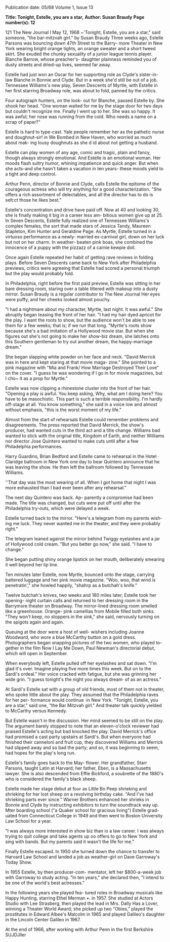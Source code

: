 Publication date: 05/68
Volume 1, Issue 13

**Title: Tonight, Estelle, you are a star,**
**Author: Susan Braudy**
**Page number(s): 12**

121 The New Journal I May 12, 1968 
~'Tonight, Estelle, you are a 
star," said someone, "the 
bar-mitzvah girl." 
by Susan Braudy 
Three weeks ago, Estelle Parsons was 
bouncing down 47th Street to the Barry-
more Theater in New York wearing bright 
orange tights, an orange sweater and a 
short tweed skirt. She exuded the chunky 
sexuality of a junior league tennis player. 
Blanche Barrow, whose preacher's-
daughter plainness reminded you of dusty 
streets and dried-up lives, seemed far 
away. 

Estelle had just won an Oscar for her 
supporting role as Clyde's sister-in-law 
Blanche in Bonnie and Clyde. But in a 
week she'd still be out of a job. Tennessee 
Williams's new play, Seven Descents of 
Myrtle, with Estelle in her first starring 
Broadway role, was about to fold, panned 
by the critics. 

Four autograph hunters, on the look-
out for Blanche, passed Estelle by. She 
shook her head. "One woman waited for 
me by the stage door for two days but 
couldn't recognize me. Finally I went up 
to her. She was so happy. It was awful; her 
nose was running from the cold. Who 
needs a name on a scrap of paper?" 

Estelle is hard to type-cast. Yale people 
remember her as the pathetic nurse and 
doughnut-sir! in We Bombed in New 
Haven, who worried as much about mak-
ing lousy doughnuts as she d id about not 
getting a husband. 

Estelle can play women of any age, 
comic and tragic, plain and fancy, though 
always strongly emotional. And Estelle is 
an emotional woman. Her moods flash 
sultry humor, whining impatience and 
quick anger. But when she acts-and she 
hasn't taken a vacation in ten years-
these moods yield to a tight and deep 
control. 

Arthur Penn, director of Bonnie and 
Clyde, calls Estelle the epitome of the 
courageous actress who will try anything 
for a good characterization. "She offers a 
rich assortment of delectables, and all the 
director has to do is selt:ct those he likes 
best." 

Estelle's concentration and drive have 
paid off. Now at 40 and looking 30, she is 
finally making it big in a career less am-
bitious women give up at 25. In Seven 
Descents, Estelle fully realized one of 
Tennessee Williams's complex females, 
the sort that made stars of Jessica Tandy, 
Maureen Stapleton, Kim Hunter and 
Geraldine Page. As Myrtle, Estelle turned 
in a virtuoso performance as a newly-
married ex-carnival girl, down on her 
luck but not on her charm. In weather-
beaten pink boas, she combined the 
innocence of a puppy with the pizzazz of 
a carnie kewpie doll. 

Once again Estelle repeated her habit 
of getting rave reviews in folding plays. 
Before Seven Descents came back to New 
York after Philadelphia previews, critics 
were agreeing that Estelle had scored a 
personal triumph but the play would 
probably fold. 

In Philadelphia, right before the first 
paid preview, Estelle was sitting in her 
bare dressing room, staring over a table 
littered with makeup into a dusty mirror. 
Susan Braudy is a regular contributor to 
The New Journal 
Her eyes were puffy, and her cheeks 
looked almost pouchy. 

"I had a nightmare about my character, 
Myrtle, last night. It was awful." She 
abruptly began teasing the front of her 
hair. "I had my hair dyed apricot for the 
play. I want the roots to show, but the 
audience won't be able to see them for a 
few weeks; that is; if we run that long. 
"Myrtle's roots show because she's a 
bad imitation of a Hollywood movie star. 
But when she figures out she's not going to 
make her show-biz dream, she latches onto 
this Southern gentleman to try out another 
dream, the happy-marriage dream." 

She began slapping white powder on her 
face and neck. "David Merrick was in 
here and kept staring at that movie maga-
zine." She pointed to a pink magazine with 
"Mia and Frank/ How Marriage 
Destroyed Their Love" on the cover. "I 
guess he was wondering if I go in for 
movie magazines, but I cho~ it as a prop 
for Myrtle." 

Estelle was now clipping a rhinestone 
cluster into the front of her hair. "Opening 
a play is awful. You keep asking, Why, 
what am I doing here? You have to be 
masochistic. This part is such a terrible 
responsibility. I'm hardly off-stage at all. 
You know something," she said in a voice 
low and almost without emphasis, "this 
is the worst moment of my life." 

Almost from the start of rehearsals 
Estelle could remember problems and 
disagreements. The press reported that 
David Merrick, the show's producer, had 
wanted cuts in the third act and a title 
change. Williams bad wanted to stick with 
the original title, Kingdom of Earth, and 
neither Williams nor director Jose 
Quintero wanted to make cuts until after 
a few Philadelphia performances. 

Harry Guardino, Brian Bedford and 
Estelle came to rehearsal in the Hotel 
· Claridge ballroom in New York one day 
to bear Quintero announce that he was 
leaving the show. He then left the ballroom 
followed by Tennessee Williams. 

''That day was the most wearing of all. 
When I got home that night I was more 
exhausted than I bad ever been after any 
rehearsal." 

The next day Quintero was back. Ap-
parently a compromise had been made. 
The title was changed, but cuts were put off 
until after the Philadelphia try-outs, which 
were delayed a week. 

Estelle turned back to the mirror. 
"Here's a telegram from my parents wish-
ing me luck. They never wanted me in the 
theater, and they were probably right." 

The telegram leaned against the mirror 
behind Twiggy eyelashes and a jar of 
Hollywood cold cream. "But you better 
go now," she said. "I have to change." 

She began putting shiny orange lipstick on 
her mouth, deliberately smearing it well 
beyond her lip line. 

Ten minutes later Estelle, now Myrtle, 
bounced onto the stage, carrying battered 
luggage and her pink movie magazine. 
"Woo, woo, that wind is penetratin'," she 
howled happily, "shahrp as a butchah's 
knife." 

Twelve butchah's knives, two weeks and 
180 miles later, Estelle took her opening-
night curtain calls and returned to her 
dressing room in the Barrymore theater on 
Broadway. The mirror-lined dressing 
room smelled like a greenhouse. Orange-
pink camellias from Mobile filled both 
sinks. "They won't keep, no stoppers in 
the sink," she said, nervously turning on 
the spigots again and again. 

Queuing at the door were a host of well-
wishers including Joanne Woodward, who 
wore a blue McCarthy button on a gold 
dress. Photographers began snapping 
pictures of the two women, who played to-
gether in the film Now I Lay Me Down, 
Paul Newman's directorial debut, which 
will open in September. 

When everybody left, Estelle pulled off 
her eyelashes and sat down. "I'm glad it's 
over. Imagine playing five more times this 
week. But on to the Sardi's ordeal." Her 
voice cracked with fatigue, but she was 
grinning her wide grin. "I guess tonight's 
the night you always dream· of as an 
actress." 

At Sardi's Estelle sat with a group of old 
friends, most of them not in theater, who 
spoke little about the play. They assumed 
that the Philadelphia raves for her per-
formance would continue ·in New York. 
"Tonight, Estelle, you are a star," said one, 
"the Bar Mitzvah girl." And theater talk 
quickly yielded to McCarthy versus 
Kennedy. 

But Estelle wasn't in the discussion. Her 
mind seemed to be still on the play. The 
argument barely stopped to note that an 
eleven-o'clock reviewer had praised 
Estelle's acting but bad knocked the play. 
David Merrick's office had promised a 
cast party upstairs at Sardi's. But when 
everyone had finished their canneloni and 
fruit cup, they discovered Williams and 
Merrick had slipped away and so bad the 
party; and so, it was beginning to seem, 
had hopes for the play's long run. 

Estelle's family goes back to the May-
flower. Her grandfather, Starr Parsons, 
taught Latin at Harvard; her father, Eben, 
is a Massachusetts lawyer. She is also 
descended from Effie Bickford, a soubrette 
of the 1880's who is considered the 
family's black sheep. 

Estelle made her stage debut at four as 
Little Bo Peep shrieking and shrieking 
for her lost sheep on a revolving birthday 
cake. "And I've had shrieking parts ever 
since." Warner Brothers enhanced her 
shrieks in Bonnie and Clyde by instructing 
exhibitors to turn the soundtrack way up. 
Mter boarding school ("a Quaker 
school for gracious living") Estelle grad-
uated from Connecticut College in 1949 
and then went to Boston University Law 
School for a year. 

"I was always more interested in show 
biz than io a law career. I was always 
trying to quit college and take agents up oo 
offers to go to New York and sing with 
bands. But my parents said it wasn't the 
life for me." 

Finally Estelle escaped. In 1950 she 
turned down the chance to transfer to 
Harvard Law School and landed a job as 
weather-girl on Dave Garroway's Today 
Show. 

In 1955 Estelle, by then producer-com-
mentator, left her $800-a-week job with 
Garroway to study acting. "In ten years," 
she declared then, "I intend to be one of 
the world's best actresses." 

In the following years she played fea-
tured roles in Broadway musicals like 
Happy Hunting, starring Ethel Merman •. 
in 1957. She studied at Actors Studio with 
Lee Strasberg, then played the lead in 
Mrs. Dally Has a Lover, winning a 
Theater World Award; she picked up two 
"Obies," played the prostitutes in Edward 
Albee's Malcolm in 1965 and played 
Galileo's daughter in the Lincoln Center 
Galileo in 1967. 

At the end of 1966, after working with 
Arthur Penn in the first Berkshire SUJDJller